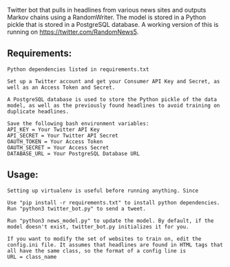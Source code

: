 Twitter bot that pulls in headlines from various news sites and outputs Markov chains using a RandomWriter. The model is stored in a Python pickle that is stored in a PostgreSQL database. A working version of this is running on https://twitter.com/RandomNews5.

Requirements:
------------
    Python dependencies listed in requirements.txt

    Set up a Twitter account and get your Consumer API Key and Secret, as well as an Access Token and Secret.

    A PostgreSQL database is used to store the Python pickle of the data model, as well as the previously found headlines to avoid training on duplicate headlines.

    Save the following bash environment variables:
    API_KEY = Your Twitter API Key
    API_SECRET = Your Twitter API Secret
    OAUTH_TOKEN = Your Access Token
    OAUTH_SECRET = Your Access Secret
    DATABASE_URL = Your PostgreSQL Database URL

Usage:
------
    Setting up virtualenv is useful before running anything. Since 
    
    Use "pip install -r requirements.txt" to install python dependencies.
    Run "python3 twitter_bot.py" to send a tweet.

    Run "python3 news_model.py" to update the model. By default, if the model doesn't exist, twitter_bot.py initializes it for you.

    If you want to modify the set of websites to train on, edit the config.ini file. It assumes that headlines are found in HTML tags that all have the same class, so the format of a config line is
    URL = class_name
